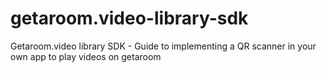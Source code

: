 # getaroom.video-library-sdk
Getaroom.video library SDK - Guide to implementing a QR scanner in your own app to play videos on getaroom
